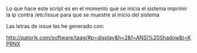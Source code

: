 Lo que hace este script es en el momento que se
inicia el sistema imprimir la ip contra /etc/issue
para que se muestre al inicio del sistema

Las letras de issue las he generado con: 

http://patorjk.com/software/taag/#p=display&h=2&f=ANSI%20Shadow&t=KPRNX
